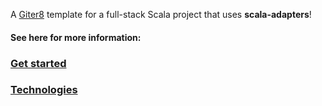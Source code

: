 A [Giter8][g8] template for a full-stack Scala project that uses **scala-adapters**!

#### See here for more information:

 ### [Get started](https://pme123.github.io/scala-adapters/docs/03/get-started/)

 ### [Technologies](https://pme123.github.io/scala-adapters/docs/02/technologies/)

 [g8]: http://www.foundweekends.org/giter8/


